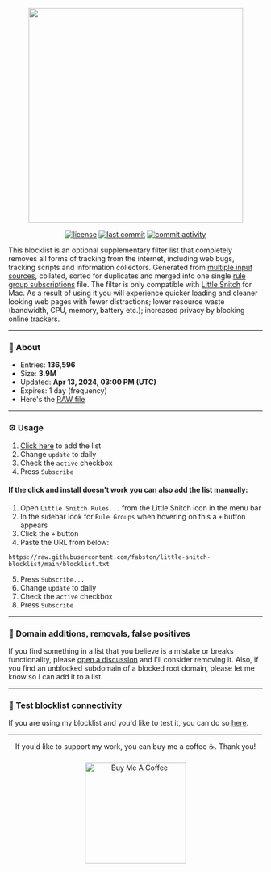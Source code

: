 <p align="center"><a href="https://github.com/fabston/little-snitch-blocklist" target="_blank"><img src="https://github.com/fabston/little-snitch-blocklist/blob/main/assets/logo.png?raw=true" width="425px"></a></p>

<p align="center">
    <a href="https://github.com/fabston/little-snitch-blocklist/blob/main/LICENSE"><img src="https://img.shields.io/github/license/fabston/little-snitch-blocklist" alt="license"></a>
    <a href="https://github.com/fabston/little-snitch-blocklist/commits/main"><img src="https://img.shields.io/github/last-commit/fabston/little-snitch-blocklist" alt="last commit"></a>
    <a href="https://github.com/fabston/little-snitch-blocklist/commits/main"><img src="https://img.shields.io/github/commit-activity/m/fabston/little-snitch-blocklist" alt="commit activity"></a>
</p>

This blocklist is an optional supplementary filter list that completely removes all forms of tracking from the internet, including web bugs, tracking scripts and information collectors. Generated from [multiple input sources](https://github.com/fabston/little-snitch-blocklist/blob/main/SOURCES.md), collated, sorted for duplicates and merged into one single [rule group subscriptions](https://help.obdev.at/littlesnitch4/lsc-rule-group-subscriptions) file. The filter is only compatible with [Little Snitch](https://www.obdev.at/products/littlesnitch/index.html) for Mac. As a result of using it you will experience quicker loading and cleaner looking web pages with fewer distractions; lower resource waste (bandwidth, CPU, memory, battery etc.); increased privacy by blocking online trackers.

----

### 🌟 About

* Entries: **136,596**
* Size: **3.9M**
* Updated: **Apr 13, 2024, 03:00 PM (UTC)**
* Expires: 1 day (frequency)
* Here's the [RAW file](https://raw.githubusercontent.com/fabston/little-snitch-blocklist/main/blocklist.txt)

---

### ⚙️ Usage

1. [Click here](https://little-snitch-blocklist.netlify.app/add-blocklist.html) to add the list
2. Change `update` to daily
3. Check the `active` checkbox
4. Press `Subscribe`

#### If the click and install doesn't work you can also add the list manually:

1. Open `Little Snitch Rules...` from the Little Snitch icon in the menu bar
2. In the sidebar look for `Rule Groups` when hovering on this a `+` button appears
3. Click the `+` button
4. Paste the URL from below:
```
https://raw.githubusercontent.com/fabston/little-snitch-blocklist/main/blocklist.txt
```
5. Press `Subscribe...`
6. Change `update` to daily
7. Check the `active` checkbox
8. Press `Subscribe`
---

### 🐞 Domain additions, removals, false positives 

If you find something in a list that you believe is a mistake or breaks functionality, please [open a discussion](https://github.com/fabston/little-snitch-blocklist/discussions/categories/false-positive) and I'll consider removing it. Also, if you find an unblocked subdomain of a blocked root domain, please let me know so I can add it to a list. 

---

### 🚦 Test blocklist connectivity

If you are using my blocklist and you'd like to test it, you can do so [here](https://little-snitch-blocklist.netlify.app/).

---

<p align="center">
    If you'd like to support my work, you can buy me a coffee ☕️. Thank you!
    <br><br>
    <a href="https://www.buymeacoffee.com/fabston"><img alt="Buy Me A Coffee" title="☕️" src="https://github.com/fabston/little-snitch-blocklist/blob/main/assets/bmac.png?raw=true" width=200px></a>
</p>